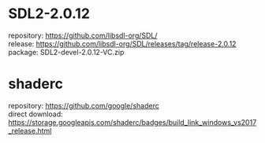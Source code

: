 # SDL2-2.0.12
repository: https://github.com/libsdl-org/SDL/  
release: https://github.com/libsdl-org/SDL/releases/tag/release-2.0.12  
package: SDL2-devel-2.0.12-VC.zip

# shaderc
repository: https://github.com/google/shaderc  
direct download: https://storage.googleapis.com/shaderc/badges/build_link_windows_vs2017_release.html
